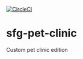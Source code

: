 [![CircleCI](https://circleci.com/gh/Anthony17J8/sfg-pet-clinic.svg?style=svg)](https://circleci.com/gh/Anthony17J8/sfg-pet-clinic)
# sfg-pet-clinic
Custom pet clinic edition
